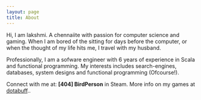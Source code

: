 ```yaml
---
layout: page
title: About
---
```


Hi, I am lakshmi. A chennaiite with passion for computer science and gaming.
When I am bored of the sitting for days before the computer, or when the thought of my life hits me, I travel with my husband. 

Professionally, I am a sofware engineer with 6 years of experience in Scala and functional programming. My interests includes search-engines, databases, system designs and functional programming (Ofcourse!).

Connect with me at: **[404] BirdPerson** in Steam. More info on my games at [dotabuff](https://www.dotabuff.com/players/144760510)..

